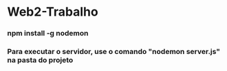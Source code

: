 # Web2-Trabalho
 
### npm install -g nodemon
### Para executar o servidor, use o comando "nodemon server.js" na pasta do projeto
